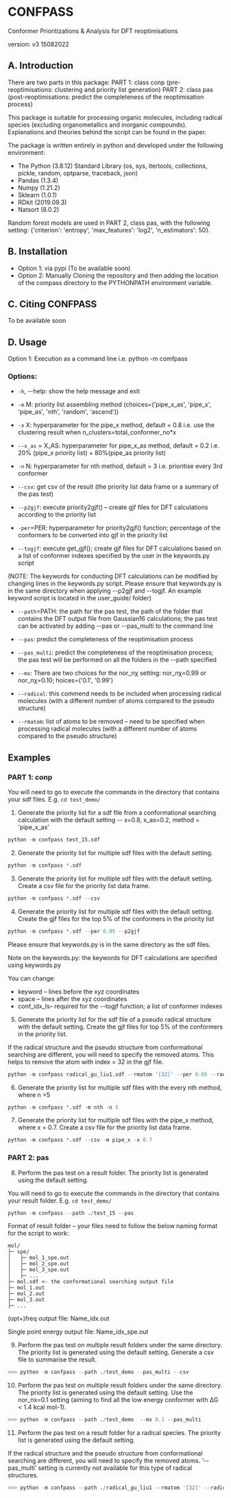 # CONFPASS
Conformer Prioritizations &amp; Analysis for DFT reoptimisations


version: v3 15082022


## A.	Introduction 

There are two parts in this package:
PART 1: class conp (pre-reoptimisations: clustering and priority list generation) 
PART 2: class pas (post-reoptimisations: predict the completeness of the reoptimisation process) 

This package is suitable for processing organic molecules, including radical species (excluding organometallics and inorganic compounds). Explanations and theories behind the script can be found in the paper. 

The package is written entirely in python and developed under the following environment:

-	The Python (3.8.12) Standard Library (os, sys, itertools, collections, pickle, random, optparse, traceback, json)
-	Pandas (1.3.4)
-	Numpy (1.21.2)
-	Sklearn (1.0.1)
-	RDkit (2019.09.3)
-	Natsort (8.0.2)

Random forest models are used in PART 2, class pas, with the following setting: {'criterion': 'entropy', 'max_features': 'log2', 'n_estimators': 50}.


## B.	Installation

* Option 1: via pypi (To be available soon)
* Option 2: Manually Cloning the repository and then adding the location of the compass directory to the PYTHONPATH environment variable.


## C.	Citing CONFPASS 

To be available soon

## D.	Usage 

Option 1: Execution as a command line
i.e. python -m comfpass 

### Options:

* `-h`, --help: show the help message and exit


* `-m` M: priority list assembling method 
(choices=('pipe_x_as', 'pipe_x', 'pipe_as', 'nth', 'random', 'ascend'))


* `-x` X: hyperparameter for the pipe_x method, default = 0.8
 i.e. use the clustering result when n_clusters=total_conformer_no*x
 
 
* `--x_as` = X_AS:  hyperparameter for pipe_x_as method, default = 0.2 
i.e. 20% (pipe_x priority list) + 80%(pipe_as priority list)


* `-n` N: hyperparameter for nth method, default = 3 
i.e. prioritise every 3rd conformer


* `--csv`: get csv of the result (the priority list data frame or a summary of the pas test) 

* `--p2gjf`: execute priority2gjf() – create gjf files for DFT calculations according to the priority list   

* `-per`=PER: hyperparameter for priority2gjf() function; percentage of the conformers to be converted into gjf in the priority list

* `--togjf`: execute get_gjf(); create gjf files for DFT calculations based on a list of conformer indexes specified by the user in the keywords.py script

(NOTE: The keywords for conducting DFT calculations can be modified by changing lines in the keywords.py script. Please ensure that keywords.py is in the same directory when applying --p2gjf and --togjf. An example keyword script is located in the user_guide/ folder)

* `--path`=PATH: the path for the pas test, the path of the folder that contains the DFT output file from Gaussian16 calculations; the pas test can be activated by adding --pas or --pas_multi to the command line

* `--pas`: predict the completeness of the reoptimisation process

* `--pas_multi`: predict the completeness of the reoptimisation process; the pas test will be performed on all the folders in the --path specified


* `--mx`: There are two choices for the nor_nχ setting: nor_nχ=0.99 or nor_nχ=0.10;  hoices=('0.1', '0.99')

* `--radical`: this commend needs to be included when processing radical molecules (with a different number of atoms compared to the pseudo structure)

* `--rmatom`: list of atoms to be removed – need to be specified when processing radical molecules (with a different number of atoms compared to the pseudo structure)


## Examples

### PART 1: conp


You will need to go to execute the commands in the directory that contains your sdf files. 
E.g. 
`cd test_demo/`

1.	Generate the priority list for a sdf file from a conformational searching calculation with the default setting -- x=0.8, x_as=0.2, method = 'pipe_x_as'
```python
python -m confpass test_15.sdf 
```
2.	Generate the priority list for multiple sdf files with the default setting.
```python
python -m confpass *.sdf
```
3.	Generate the priority list for multiple sdf files with the default setting. Create a csv file for the priority list data frame. 
```python
python -m confpass *.sdf --csv
```
4.	Generate the priority list for multiple sdf files with the default setting. Create the gjf files for the top 5% of the conformers in the priority list 
```python
python -m confpass *.sdf --per 0.05 --p2gjf 
```
Please ensure that keywords.py is in the same directory as the sdf files.

Note on the keywords.py: the keywords for DFT calculations are specified using keywords.py 

You can change:
* keyword – lines before the xyz coordinates
* space – lines after the xyz coordinates
* conf_idx_ls– required for the --togjf function; a list of conformer indexes 


5.	Generate the priority list for the sdf file of a pseudo radical structure with the default setting. Create the gjf files for top 5% of the conformers in the priority list.

If the radical structure and the pseudo structure from conformational searching are different, you will need to specify the removed atoms. This helps to remove the atom with index = 32 in the gjf file.

```python
python -m confpass radical_gu_liu1.sdf --rmatom '[32]' --per 0.05 --radical --p2gjf
```

6.	Generate the priority list for multiple sdf files with the every nth method, where n =5
```python
python -m confpass *.sdf -m nth -n 5
```

7.	Generate the priority list for multiple sdf files with the pipe_x method, where x = 0.7. Create a csv file for the priority list data frame. 
```python
python -m confpass *.sdf --csv -m pipe_x -x 0.7
```

### PART 2: pas 


8.	Perform the pas test on a result folder. The priority list is generated using the default setting.

You will need to go to execute the commands in the directory that contains your result folder. 
E.g. `cd test_demo/`
```python
python -m confpass --path ./test_15 --pas
```
Format of result folder – your files need to follow the below naming format for the script to work:  

```
mol/
├─ spe/
│   ├─ mol_1_spe.out
│   ├─ mol_2_spe.out
│   ├─ mol_3_spe.out
│   ├─ ...
├─ mol.sdf <- the conformational searching output file
├─ mol_1.out
├─ mol_2.out
├─ mol_3.out
├─ ...
```

(opt+)freq output file: Name_idx.out 

Single point energy output file: Name_idx_spe.out 


9.	Perform the pas test on multiple result folders under the same directory. The priority list is generated using the default setting. Generate a csv file to summarise the result.
```python
>>> python -m confpass --path ./test_demo --pas_multi --csv
```

10.	Perform the pas test on multiple result folders under the same directory. The priority list is generated using the default setting. Use the nor_nx=0.1 setting (aiming to find all the low energy conformer with ΔG < 1.4 kcal mol-1).
```python
>>> python -m confpass --path ./test_demo  --mx 0.1 --pas_multi
 ```
 
11.	Perform the pas test on a result folder for a radical species. The priority list is generated using the default setting.

If the radical structure and the pseudo structure from conformational searching are different, you will need to specify the removed atoms. ‘--pas_multi’ setting is currently not available for this type of radical structures.

```python
>>> python -m confpass --path ./radical_gu_liu1 --rmatom '[32]' --radical --pas
 ```







